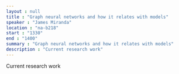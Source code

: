 ```yaml
---
layout : null
title : "Graph neural networks and how it relates with models"
speaker : "James Miranda"
location : "na-b218"
start : "1330"
end : "1400"
summary : "Graph neural networks and how it relates with models"
description : "Current research work"
---
```

Current research work